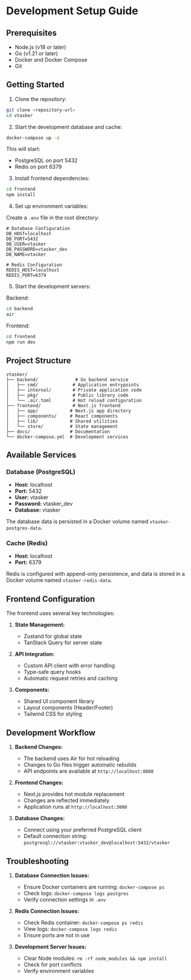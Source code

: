 # Development Setup Guide

## Prerequisites

- Node.js (v18 or later)
- Go (v1.21 or later)
- Docker and Docker Compose
- Git

## Getting Started

1. Clone the repository:
```bash
git clone <repository-url>
cd vtasker
```

2. Start the development database and cache:
```bash
docker-compose up -d
```

This will start:
- PostgreSQL on port 5432
- Redis on port 6379

3. Install frontend dependencies:
```bash
cd frontend
npm install
```

4. Set up environment variables:

Create a `.env` file in the root directory:
```env
# Database Configuration
DB_HOST=localhost
DB_PORT=5432
DB_USER=vtasker
DB_PASSWORD=vtasker_dev
DB_NAME=vtasker

# Redis Configuration
REDIS_HOST=localhost
REDIS_PORT=6379
```

5. Start the development servers:

Backend:
```bash
cd backend
air
```

Frontend:
```bash
cd frontend
npm run dev
```

## Project Structure

```
vtasker/
├── backend/              # Go backend service
│   ├── cmd/             # Application entrypoints
│   ├── internal/        # Private application code
│   ├── pkg/             # Public library code
│   └── .air.toml        # Hot reload configuration
├── frontend/            # Next.js frontend
│   ├── app/            # Next.js app directory
│   ├── components/     # React components
│   ├── lib/            # Shared utilities
│   └── store/          # State management
├── docs/               # Documentation
└── docker-compose.yml  # Development services
```

## Available Services

### Database (PostgreSQL)

- **Host:** localhost
- **Port:** 5432
- **User:** vtasker
- **Password:** vtasker_dev
- **Database:** vtasker

The database data is persisted in a Docker volume named `vtasker-postgres-data`.

### Cache (Redis)

- **Host:** localhost
- **Port:** 6379

Redis is configured with append-only persistence, and data is stored in a Docker volume named `vtasker-redis-data`.

## Frontend Configuration

The frontend uses several key technologies:

1. **State Management:**
   - Zustand for global state
   - TanStack Query for server state

2. **API Integration:**
   - Custom API client with error handling
   - Type-safe query hooks
   - Automatic request retries and caching

3. **Components:**
   - Shared UI component library
   - Layout components (Header/Footer)
   - Tailwind CSS for styling

## Development Workflow

1. **Backend Changes:**
   - The backend uses Air for hot reloading
   - Changes to Go files trigger automatic rebuilds
   - API endpoints are available at `http://localhost:8080`

2. **Frontend Changes:**
   - Next.js provides hot module replacement
   - Changes are reflected immediately
   - Application runs at `http://localhost:3000`

3. **Database Changes:**
   - Connect using your preferred PostgreSQL client
   - Default connection string: `postgresql://vtasker:vtasker_dev@localhost:5432/vtasker`

## Troubleshooting

1. **Database Connection Issues:**
   - Ensure Docker containers are running: `docker-compose ps`
   - Check logs: `docker-compose logs postgres`
   - Verify connection settings in `.env`

2. **Redis Connection Issues:**
   - Check Redis container: `docker-compose ps redis`
   - View logs: `docker-compose logs redis`
   - Ensure ports are not in use

3. **Development Server Issues:**
   - Clear Node modules: `rm -rf node_modules && npm install`
   - Check for port conflicts
   - Verify environment variables 